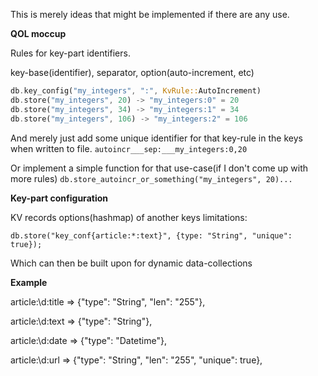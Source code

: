 This is merely ideas that might be implemented if there are any use.


**QOL moccup**

Rules for key-part identifiers.

key-base(identifier), separator, option(auto-increment, etc)
```rust
db.key_config("my_integers", ":", KvRule::AutoIncrement)
db.store("my_integers", 20) -> "my_integers:0" = 20
db.store("my_integers", 34) -> "my_integers:1" = 34
db.store("my_integers", 106) -> "my_integers:2" = 106
```

And merely just add some unique identifier for that key-rule in the keys when written to file.
```autoincr___sep:___my_integers:0,20```


Or implement a simple function for that use-case(if I don't come up with more rules)
```db.store_autoincr_or_something("my_integers", 20)...```



**Key-part configuration**


KV records options(hashmap) of another keys limitations:

```db.store("key_conf{article:*:text}", {type: "String", "unique": true});```

Which can then be built upon for dynamic data-collections

**Example**

article:\d:title => {"type": "String", "len": "255"},

article:\d:text => {"type": "String"},

article:\d:date => {"type": "Datetime"},

article:\d:url => {"type": "String", "len": "255", "unique": true},



